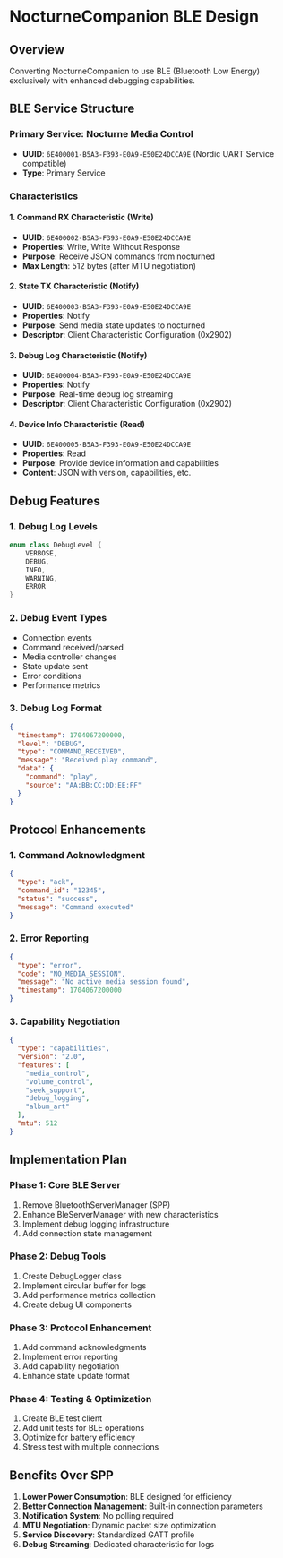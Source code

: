 # NocturneCompanion BLE Design

## Overview
Converting NocturneCompanion to use BLE (Bluetooth Low Energy) exclusively with enhanced debugging capabilities.

## BLE Service Structure

### Primary Service: Nocturne Media Control
- **UUID**: `6E400001-B5A3-F393-E0A9-E50E24DCCA9E` (Nordic UART Service compatible)
- **Type**: Primary Service

### Characteristics

#### 1. Command RX Characteristic (Write)
- **UUID**: `6E400002-B5A3-F393-E0A9-E50E24DCCA9E`
- **Properties**: Write, Write Without Response
- **Purpose**: Receive JSON commands from nocturned
- **Max Length**: 512 bytes (after MTU negotiation)

#### 2. State TX Characteristic (Notify)
- **UUID**: `6E400003-B5A3-F393-E0A9-E50E24DCCA9E`
- **Properties**: Notify
- **Purpose**: Send media state updates to nocturned
- **Descriptor**: Client Characteristic Configuration (0x2902)

#### 3. Debug Log Characteristic (Notify)
- **UUID**: `6E400004-B5A3-F393-E0A9-E50E24DCCA9E`
- **Properties**: Notify
- **Purpose**: Real-time debug log streaming
- **Descriptor**: Client Characteristic Configuration (0x2902)

#### 4. Device Info Characteristic (Read)
- **UUID**: `6E400005-B5A3-F393-E0A9-E50E24DCCA9E`
- **Properties**: Read
- **Purpose**: Provide device information and capabilities
- **Content**: JSON with version, capabilities, etc.

## Debug Features

### 1. Debug Log Levels
```kotlin
enum class DebugLevel {
    VERBOSE,
    DEBUG,
    INFO,
    WARNING,
    ERROR
}
```

### 2. Debug Event Types
- Connection events
- Command received/parsed
- Media controller changes
- State update sent
- Error conditions
- Performance metrics

### 3. Debug Log Format
```json
{
  "timestamp": 1704067200000,
  "level": "DEBUG",
  "type": "COMMAND_RECEIVED",
  "message": "Received play command",
  "data": {
    "command": "play",
    "source": "AA:BB:CC:DD:EE:FF"
  }
}
```

## Protocol Enhancements

### 1. Command Acknowledgment
```json
{
  "type": "ack",
  "command_id": "12345",
  "status": "success",
  "message": "Command executed"
}
```

### 2. Error Reporting
```json
{
  "type": "error",
  "code": "NO_MEDIA_SESSION",
  "message": "No active media session found",
  "timestamp": 1704067200000
}
```

### 3. Capability Negotiation
```json
{
  "type": "capabilities",
  "version": "2.0",
  "features": [
    "media_control",
    "volume_control",
    "seek_support",
    "debug_logging",
    "album_art"
  ],
  "mtu": 512
}
```

## Implementation Plan

### Phase 1: Core BLE Server
1. Remove BluetoothServerManager (SPP)
2. Enhance BleServerManager with new characteristics
3. Implement debug logging infrastructure
4. Add connection state management

### Phase 2: Debug Tools
1. Create DebugLogger class
2. Implement circular buffer for logs
3. Add performance metrics collection
4. Create debug UI components

### Phase 3: Protocol Enhancement
1. Add command acknowledgments
2. Implement error reporting
3. Add capability negotiation
4. Enhance state update format

### Phase 4: Testing & Optimization
1. Create BLE test client
2. Add unit tests for BLE operations
3. Optimize for battery efficiency
4. Stress test with multiple connections

## Benefits Over SPP

1. **Lower Power Consumption**: BLE designed for efficiency
2. **Better Connection Management**: Built-in connection parameters
3. **Notification System**: No polling required
4. **MTU Negotiation**: Dynamic packet size optimization
5. **Service Discovery**: Standardized GATT profile
6. **Debug Streaming**: Dedicated characteristic for logs